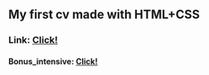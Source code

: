 ## My first cv made with HTML+CSS

### Link: [Click!](https://vladislav-based.github.io/CV_HTML-CSS/)
#### Bonus_intensive: [Click!](https://vladislav-based.github.io/CV_HTML-CSS/bonus_intensive.html)
